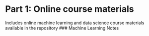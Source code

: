 # Part 1: Online course materials

Includes online machine learning and data science course materials
available in the repository ### Machine Learning Notes 
